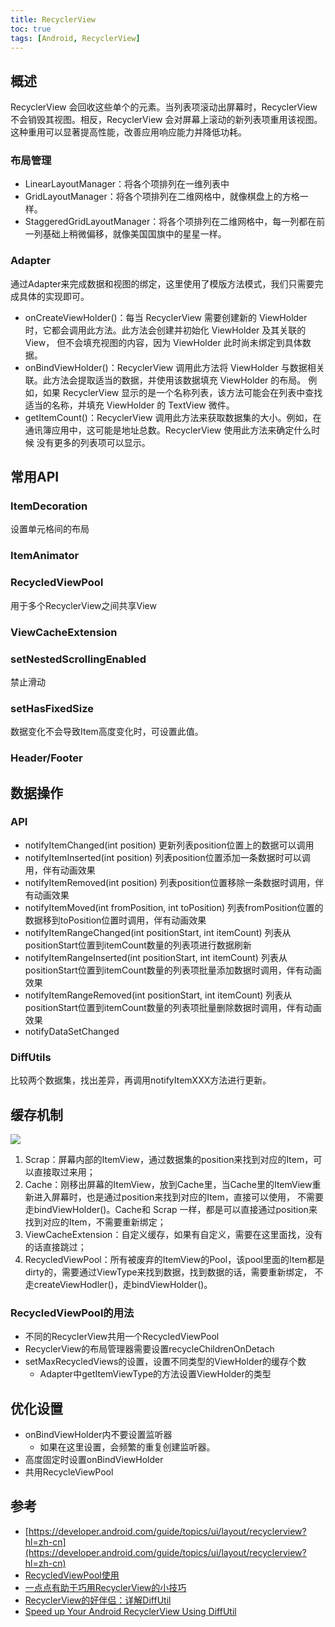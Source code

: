 ```yaml
---
title: RecyclerView
toc: true
tags: [Android, RecyclerView]
---
```





## 概述

RecyclerView 会回收这些单个的元素。当列表项滚动出屏幕时，RecyclerView 不会销毁其视图。相反，RecyclerView 会对屏幕上滚动的新列表项重用该视图。
这种重用可以显著提高性能，改善应用响应能力并降低功耗。


### 布局管理

- LinearLayoutManager：将各个项排列在一维列表中
- GridLayoutManager：将各个项排列在二维网格中，就像棋盘上的方格一样。
- StaggeredGridLayoutManager：将各个项排列在二维网格中，每一列都在前一列基础上稍微偏移，就像美国国旗中的星星一样。


### Adapter

通过Adapter来完成数据和视图的绑定，这里使用了模版方法模式，我们只需要完成具体的实现即可。

- onCreateViewHolder()：每当 RecyclerView 需要创建新的 ViewHolder 时，它都会调用此方法。此方法会创建并初始化 ViewHolder 及其关联的 View，
  但不会填充视图的内容，因为 ViewHolder 此时尚未绑定到具体数据。
- onBindViewHolder()：RecyclerView 调用此方法将 ViewHolder 与数据相关联。此方法会提取适当的数据，并使用该数据填充 ViewHolder 的布局。
  例如，如果 RecyclerView 显示的是一个名称列表，该方法可能会在列表中查找适当的名称，并填充 ViewHolder 的 TextView 微件。
- getItemCount()：RecyclerView 调用此方法来获取数据集的大小。例如，在通讯簿应用中，这可能是地址总数。RecyclerView 使用此方法来确定什么时候
  没有更多的列表项可以显示。

## 常用API

### ItemDecoration

设置单元格间的布局

### ItemAnimator


### RecycledViewPool

用于多个RecyclerView之间共享View

### ViewCacheExtension

### setNestedScrollingEnabled

禁止滑动

### setHasFixedSize

数据变化不会导致Item高度变化时，可设置此值。

### Header/Footer

## 数据操作

### API

- notifyItemChanged(int position) 更新列表position位置上的数据可以调用
- notifyItemInserted(int position) 列表position位置添加一条数据时可以调用，伴有动画效果
- notifyItemRemoved(int position) 列表position位置移除一条数据时调用，伴有动画效果
- notifyItemMoved(int fromPosition, int toPosition) 列表fromPosition位置的数据移到toPosition位置时调用，伴有动画效果
- notifyItemRangeChanged(int positionStart, int itemCount) 列表从positionStart位置到itemCount数量的列表项进行数据刷新
- notifyItemRangeInserted(int positionStart, int itemCount) 列表从positionStart位置到itemCount数量的列表项批量添加数据时调用，伴有动画效果
- notifyItemRangeRemoved(int positionStart, int itemCount) 列表从positionStart位置到itemCount数量的列表项批量删除数据时调用，伴有动画效果
- notifyDataSetChanged

### DiffUtils

比较两个数据集，找出差异，再调用notifyItemXXX方法进行更新。

## 缓存机制

![](./缓存机制.jpg)

1. Scrap：屏幕内部的ItemView，通过数据集的position来找到对应的Item，可以直接取过来用；
2. Cache：刚移出屏幕的ItemView，放到Cache里，当Cache里的ItemView重新进入屏幕时，也是通过position来找到对应的Item，直接可以使用，
   不需要走bindViewHolder()。Cache和 Scrap 一样，都是可以直接通过position来找到对应的Item，不需要重新绑定；
3. ViewCacheExtension：自定义缓存，如果有自定义，需要在这里面找，没有的话直接跳过；
4. RecycledViewPool：所有被废弃的ItemView的Pool，该pool里面的Item都是dirty的，需要通过ViewType来找到数据，找到数据的话，需要重新绑定，
   不走createViewHodler()，走bindViewHolder()。


### RecycledViewPool的用法

- 不同的RecyclerView共用一个RecycledViewPool
- RecyclerView的布局管理器需要设置recycleChildrenOnDetach
- setMaxRecycledViews的设置，设置不同类型的ViewHolder的缓存个数
    - Adapter中getItemViewType的方法设置ViewHolder的类型

## 优化设置

- onBindViewHolder内不要设置监听器
    - 如果在这里设置，会频繁的重复创建监听器。
- 高度固定时设置onBindViewHolder
- 共用RecycleViewPool



## 参考

- [https://developer.android.com/guide/topics/ui/layout/recyclerview?hl=zh-cn](https://developer.android.com/guide/topics/ui/layout/recyclerview?hl=zh-cn)
- [RecycledViewPool使用](https://www.jianshu.com/p/122e68e9ddac)
- [一点点有助于巧用RecyclerView的小技巧](https://www.jianshu.com/p/bafd9ac9ffbd) 
- [RecyclerView的好伴侣：详解DiffUtil](https://blog.csdn.net/zxt0601/article/details/52562770)
- [Speed up Your Android RecyclerView Using DiffUtil](https://www.raywenderlich.com/21954410-speed-up-your-android-recyclerview-using-diffutil)
